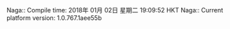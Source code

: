 Naga:: Compile time: 2018年 01月 02日 星期二 19:09:52 HKT
Naga:: Current platform version: 1.0.767.1aee55b
